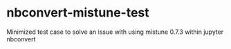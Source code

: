 # nbconvert-mistune-test
Minimized test case to solve an issue with using mistune 0.7.3 within jupyter nbconvert
